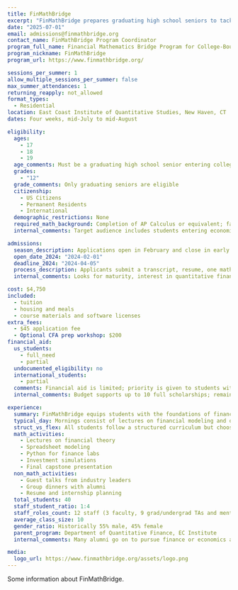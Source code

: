 ```yaml
---
title: FinMathBridge
excerpt: "FinMathBridge prepares graduating high school seniors to tackle real-world challenges in finance using mathematical tools and quantitative reasoning."
date: "2025-07-01"
email: admissions@finmathbridge.org
contact_name: FinMathBridge Program Coordinator
program_full_name: Financial Mathematics Bridge Program for College-Bound Students (FinMathBridge)
program_nickname: FinMathBridge
program_url: https://www.finmathbridge.org/

sessions_per_summer: 1
allow_multiple_sessions_per_summer: false
max_summer_attendances: 1
returning_reapply: not_allowed
format_types:
  - Residential
location: East Coast Institute of Quantitative Studies, New Haven, CT
dates: Four weeks, mid-July to mid-August

eligibility:
  ages:
    - 17
    - 18
    - 19
  age_comments: Must be a graduating high school senior entering college in the fall
  grades:
    - "12"
  grade_comments: Only graduating seniors are eligible
  citizenship:
    - US Citizens
    - Permanent Residents
    - International
  demographic_restrictions: None
  required_math_background: Completion of AP Calculus or equivalent; familiarity with basic statistics and interest in finance preferred
  internal_comments: Target audience includes students entering economics, business, or applied math majors

admissions:
  season_description: Applications open in February and close in early April; decisions by early May
  open_date_2024: "2024-02-01"
  deadline_2024: "2024-04-05"
  process_description: Applicants submit a transcript, resume, one math teacher recommendation, and a short personal essay about their interest in finance and mathematics. Optional submission of AP scores or contest results.
  internal_comments: Looks for maturity, interest in quantitative finance, and readiness for college-level material

cost: $4,750
included:
  - tuition
  - housing and meals
  - course materials and software licenses
extra_fees:
  - $45 application fee
  - Optional CFA prep workshop: $200
financial_aid:
  us_students:
    - full_need
    - partial
  undocumented_eligibility: no
  international_students:
    - partial
  comments: Financial aid is limited; priority is given to students with demonstrated need and strong academic preparation
  internal_comments: Budget supports up to 10 full scholarships; remainder typically receive partial awards

experience:
  summary: FinMathBridge equips students with the foundations of financial mathematics, including topics in interest theory, risk modeling, data analysis, and coding with Python. Students engage in real-world case studies, market simulations, and team-based investment challenges.
  typical_day: Mornings consist of lectures on financial modeling and quantitative theory; afternoons include coding labs and group projects; evenings offer talks by finance professionals and career development sessions.
  struct_vs_flex: All students follow a structured curriculum but choose from elective modules in the second half (e.g., options pricing, algorithmic trading).
  math_activities:
    - Lectures on financial theory
    - Spreadsheet modeling
    - Python for finance labs
    - Investment simulations
    - Final capstone presentation
  non_math_activities:
    - Guest talks from industry leaders
    - Group dinners with alumni
    - Resume and internship planning
  total_students: 40
  staff_student_ratio: 1:4
  staff_roles_count: 12 staff (3 faculty, 9 grad/undergrad TAs and mentors)
  average_class_size: 10
  gender_ratio: Historically 55% male, 45% female
  parent_program: Department of Quantitative Finance, EC Institute
  internal_comments: Many alumni go on to pursue finance or economics at selective institutions; partnerships with university career offices

media:
  logo_url: https://www.finmathbridge.org/assets/logo.png
---
```


Some information about FinMathBridge.

